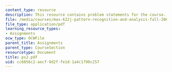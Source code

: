 ```yaml
---
content_type: resource
description: This resource contains problem statements for the course.
file: /media/courses/mas-622j-pattern-recognition-and-analysis-fall-2006/cc6056c2aecf9d2ffe1d1a4c1790c257_ps2.pdf
file_type: application/pdf
learning_resource_types:
- Assignments
ocw_type: OCWFile
parent_title: Assignments
parent_type: CourseSection
resourcetype: Document
title: ps2.pdf
uid: cc6056c2-aecf-9d2f-fe1d-1a4c1790c257
---
```

